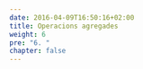 ```yaml
---
date: 2016-04-09T16:50:16+02:00
title: Operacions agregades
weight: 6
pre: "6. "
chapter: false
---
```


